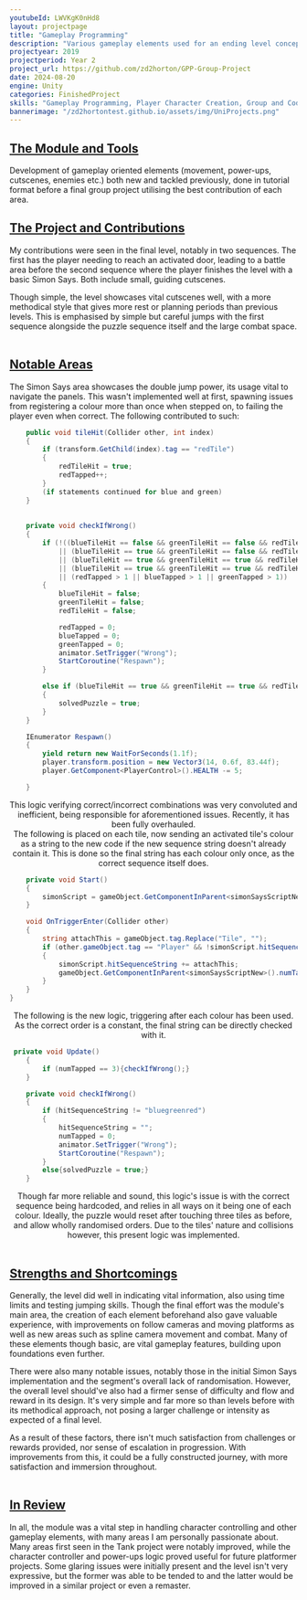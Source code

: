 ```yaml
---
youtubeId: LWVKgK0nHd8
layout: projectpage
title: "Gameplay Programming"
description: "Various gameplay elements used for an ending level concept"
projectyear: 2019
projectperiod: Year 2
project_url: https://github.com/zd2horton/GPP-Group-Project
date: 2024-08-20
engine: Unity
categories: FinishedProject
skills: "Gameplay Programming, Player Character Creation, Group and Coding Co-Ordination, and More"
bannerimage: "/zd2hortontest.github.io/assets/img/UniProjects.png"
---
```


<p style="text-align: center;">
<h2><ins>The Module and Tools</ins></h2>
Development of gameplay oriented elements (movement, power-ups, cutscenes, enemies etc.) both new and tackled previously, done in tutorial format before a final group project utilising the best contribution of each area.<br>


<h2><ins>The Project and Contributions</ins></h2> 
My contributions were seen in the final level, notably in two sequences. The first has the player needing to reach an activated door, leading to a battle area before the second sequence where the player finishes the level with a basic Simon Says. Both include small, guiding cutscenes.<br>

Though simple, the level showcases vital cutscenes well, with a more methodical style that gives more rest or planning periods than previous levels. This is emphasised by simple but careful jumps with the first sequence alongside the puzzle sequence itself and the large combat space.<br><br>


<h2><ins>Notable Areas</ins></h2>
The Simon Says area showcases the double jump power, its usage vital to navigate the panels. This wasn't implemented well at first, spawning issues from registering a colour more than once when stepped on, to failing the player even when correct. The following contributed to such: </p>


```cs
    public void tileHit(Collider other, int index)
    {
        if (transform.GetChild(index).tag == "redTile")
        {
            redTileHit = true;
            redTapped++;
        }
		(if statements continued for blue and green)
    }
	
	
    private void checkIfWrong()
    {
        if (!((blueTileHit == false && greenTileHit == false && redTileHit == false)
            || (blueTileHit == true && greenTileHit == false && redTileHit == false)
            || (blueTileHit == true && greenTileHit == true && redTileHit == false)
            || (blueTileHit == true && greenTileHit == true && redTileHit == true))
            || (redTapped > 1 || blueTapped > 1 || greenTapped > 1))
        {
            blueTileHit = false;
            greenTileHit = false;
            redTileHit = false;

            redTapped = 0;
            blueTapped = 0;
            greenTapped = 0;
            animator.SetTrigger("Wrong");
            StartCoroutine("Respawn");
        }

        else if (blueTileHit == true && greenTileHit == true && redTileHit == true)
        {
            solvedPuzzle = true;
        }
    }

    IEnumerator Respawn()
    {
        yield return new WaitForSeconds(1.1f);
        player.transform.position = new Vector3(14, 0.6f, 83.44f);
        player.GetComponent<PlayerControl>().HEALTH -= 5;

    }
```

<p style="text-align: center;">
This logic verifying correct/incorrect combinations was very convoluted and inefficient, being responsible for aforementioned issues. Recently, it has been fully overhauled.<br>
The following is placed on each tile, now sending an activated tile's colour as a string to the new code if the new sequence string doesn't already contain it. This is done so the final string has each colour only once, as the correct sequence itself does.</p>


```cs 
    private void Start()
    {
		simonScript = gameObject.GetComponentInParent<simonSaysScriptNew>();
	}

    void OnTriggerEnter(Collider other)
    {
		string attachThis = gameObject.tag.Replace("Tile", "");
		if (other.gameObject.tag == "Player" && !simonScript.hitSequenceString.Contains(attachThis))
        {
			simonScript.hitSequenceString += attachThis;
			gameObject.GetComponentInParent<simonSaysScriptNew>().numTapped++;
		}
    }
}
```

<p style="text-align: center;">
The following is the new logic, triggering after each colour has been used. As the correct order is a constant, the final string can be directly checked with it. </p>

```cs
 private void Update()
    {
        if (numTapped == 3){checkIfWrong();}
    }

    private void checkIfWrong()
    {
        if (hitSequenceString != "bluegreenred")
        {
            hitSequenceString = "";
            numTapped = 0;
            animator.SetTrigger("Wrong");
            StartCoroutine("Respawn");
        }
        else{solvedPuzzle = true;}
    }
```
<p style="text-align: center;">
Though far more reliable and sound, this logic's issue is with the correct sequence being hardcoded, and relies in all ways on it being one of each colour. Ideally, the puzzle would reset after touching three tiles as before, and allow wholly randomised orders. Due to the tiles' nature and collisions however, this present logic was implemented. <br><br>


<h2><ins>Strengths and Shortcomings</ins></h2>
Generally, the level did well in indicating vital information, also using time limits and testing jumping skills. Though the final effort was the module's main area, the creation of each element beforehand also gave valuable experience, with improvements on follow cameras and moving platforms as well as new areas such as spline camera movement and combat. Many of these elements though basic, are vital gameplay features, building upon foundations even further.<br>

There were also many notable issues, notably those in the initial Simon Says implementation and the segment's overall lack of randomisation. However, the overall level should've also had a firmer sense of difficulty and flow and reward in its design. It's very simple and far more so than levels before with its methodical approach, not posing a larger challenge or intensity as expected of a final level.<br>

As a result of these factors, there isn't much satisfaction from challenges or rewards provided, nor sense of escalation in progression. With improvements from this, it could be a fully constructed journey, with more satisfaction and immersion throughout.<br><br>


<h2><ins>In Review</ins></h2>
In all, the module was a vital step in handling character controlling and other gameplay elements, with many areas I am personally passionate about. Many areas first seen in the Tank project were notably improved, while the character controller and power-ups logic proved useful for future platformer projects. Some glaring issues were initially present and the level isn't very expressive, but the former was able to be tended to and the latter would be improved in a similar project or even a remaster.</p>